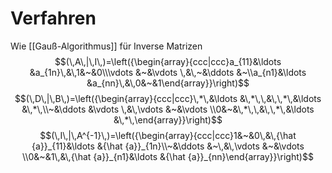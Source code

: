 # Verfahren
Wie [[Gauß-Algorithmus]] für Inverse Matrizen
$$(\,A\,|\,I\,)=\left({\begin{array}{ccc|ccc}a_{11}&\ldots &a_{1n}\,&\,1&~&0\\\vdots &~&\vdots \,&\,~&\ddots &~\\a_{n1}&\ldots &a_{nn}\,&\,0&~&1\end{array}}\right)$$
$$(\,D\,|\,B\,)=\left({\begin{array}{ccc|ccc}\,*\,&\ldots &\,*\,\,&\,\,*\,&\ldots &\,*\,\\~&\ddots &\vdots \,&\,\vdots &~&\vdots \\0&~&\,*\,\,&\,\,*\,&\ldots &\,*\,\end{array}}\right)$$
$$(\,I\,|\,A^{-1}\,)=\left({\begin{array}{ccc|ccc}1&~&0\,&\,{\hat {a}}_{11}&\ldots &{\hat {a}}_{1n}\\~&\ddots &~\,&\,\vdots &~&\vdots \\0&~&1\,&\,{\hat {a}}_{n1}&\ldots &{\hat {a}}_{nn}\end{array}}\right)$$
